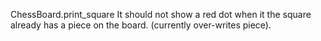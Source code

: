 ChessBoard.print_square
It should not show a red dot when it the square already has a piece on the board. (currently over-writes piece).